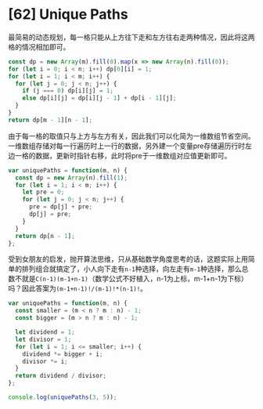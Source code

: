 # [62] Unique Paths

最简易的动态规划，每一格只能从上方往下走和左方往右走两种情况，因此将这两格的情况相加即可。

```js
const dp = new Array(m).fill(0).map(x => new Array(n).fill(0));
for (let i = 0; i < n; i++) dp[0][i] = 1;
for (let i = 1; i < m; i++) {
  for (let j = 0; j < n; j++) {
    if (j === 0) dp[i][j] = 1;
    else dp[i][j] = dp[i][j - 1] + dp[i - 1][j];
  }
}
return dp[m - 1][n - 1];
```

由于每一格的取值只与上方与左方有关，因此我们可以化简为一维数组节省空间。一维数组存储对每一行遍历时上一行的数据，另外建一个变量pre存储遍历行时左边一格的数据，更新时指针右移，此时将pre于一维数组对应值更新即可。

```js
var uniquePaths = function(m, n) {
  const dp = new Array(n).fill(1);
  for (let i = 1; i < m; i++) {
    let pre = 0;
    for (let j = 0; j < n; j++) {
      pre = dp[j] + pre;
      dp[j] = pre;
    }
  }
  return dp[n - 1];
};
```

受到女朋友的启发，抛开算法思维，只从基础数学角度思考的话，这题实际上用简单的排列组合就搞定了，小人向下走有`n-1`种选择，向左走有`m-1`种选择，那么总数不就是`C(n-1)(m-1+n-1)`（数学公式不好植入，n-1为上标，m-1+n-1为下标）吗？因此答案为`(m-1+n-1)!/(m-1)!*(n-1)!`。

```js
var uniquePaths = function(m, n) {
  const smaller = (m < n ? m : n) - 1;
  const bigger = (m > n ? m : n) - 1;

  let dividend = 1;
  let divisor = 1;
  for (let i = 1; i <= smaller; i++) {
    dividend *= bigger + i;
    divisor *= i;
  }
  return dividend / divisor;
};

console.log(uniquePaths(3, 5));
```
